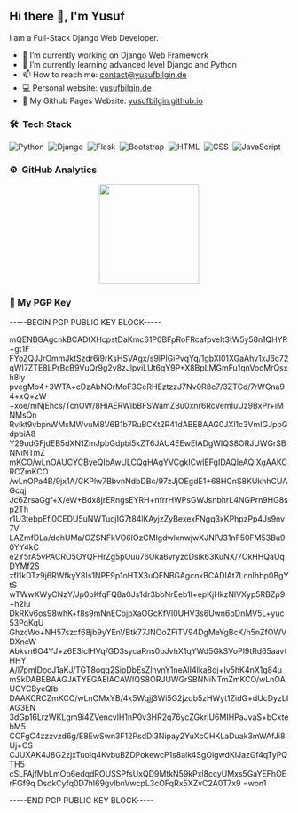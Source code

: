 <h2>Hi there 👋, I'm Yusuf</h2>

I am a Full-Stack Django Web Developer.

- 🔭 I’m currently working on Django Web Framework
- 🌱 I’m currently learning advanced level Django and Python
- 📫 How to reach me: contact@yusufbilgin.de
- 💻 Personal website: [yusufbilgin.de](https://yusufbilgin.de "yusufbilgin.de")
- 📝 My Github Pages Website: [yusufbilgin.github.io](https://yusufbilgin.github.io/ "yusufbilgin.github.io")

### 🛠 &nbsp;Tech Stack 

![Python](https://img.shields.io/badge/-Python-05122A?style=flat&logo=python)&nbsp;
![Django](https://img.shields.io/badge/-Django-05122A?style=flat&logo=django&logoColor=092E20)&nbsp;
![Flask](https://img.shields.io/badge/-Flask-05122A?style=flat&logo=flask)&nbsp;
![Bootstrap](https://img.shields.io/badge/-Bootstrap-05122A?style=flat&logo=bootstrap&logoColor=563D7C)&nbsp;
![HTML](https://img.shields.io/badge/-HTML-05122A?style=flat&logo=HTML5)&nbsp;
![CSS](https://img.shields.io/badge/-CSS-05122A?style=flat&logo=CSS3&logoColor=1572B6)&nbsp;
![JavaScript](https://img.shields.io/badge/-JavaScript-05122A?style=flat&logo=javascript)&nbsp;


### ⚙️ &nbsp;GitHub Analytics

<p align="center">
    <a href="https://github.com/YusufBilgin">
        <img height="180em" src="https://github-readme-stats-eight-theta.vercel.app/api?username=YusufBilgin&show_icons=true&theme=algolia&include_all_commits=true&count_private=true"/>
    </a>
</p>


### 🔑 My PGP Key

<p> 
-----BEGIN PGP PUBLIC KEY BLOCK-----

mQENBGAgcnkBCADtXHcpstDaKmc61P0BFpRoFRcafpveIt3tW5y58n1QHYR+gt1F
FYoZQJJrOmmJktSzdr6i9rKsHSVAgx/s9lPlGiPvqYq/1gbXl01XGaAhv1xJ6c72
qWI7ZTE8LPrBcB9VuQr9g2v8zJlpviLUt6qY9P+X8BpLMGmFu1qnVocMrQsxh8ly
pvegMo4+3WTA+cDzAbNOrMoF3CeRHEztzzJ7Nv0R8c7/3ZTCd/7rWGna94+xQ+zW
+xoe/mNjEhcs/TcnOW/8HiAERWlbBFSWamZBu0xnr6RcVemIuUz9BxPr+iMNMsQn
Rvikt9vbpnWMsMWvuM8V6B1b7RuBCKt2R41dABEBAAG0JXl1c3VmIGJpbGdpbiA8
Y29udGFjdEB5dXN1ZmJpbGdpbi5kZT6JAU4EEwEIADgWIQS8ORJUWGrSBNNiNTmZ
mKCO/wLnOAUCYCByeQIbAwULCQgHAgYVCgkICwIEFgIDAQIeAQIXgAAKCRCZmKCO
/wLnOPa4B/9jx1A/GKPlw7BbvnNdbDBc/97zJjOEgdE1+68HCnS8KUkhhCUAGcqj
Jc6ZrsaGgf+X/eW+Bdx8jrERngsEYRH+nfrrHWPsGWJsnbhrL4NGPrn9HG8sp2Th
r1U3tebpEfi0CEDU5uNWTuojIG7t84lKAyjzZyBexexFNgq3xKPhpzPp4Js9nv7V
LAZmfDLa/dohUMa/OZSNFkVO6lOzCMlgdwlxnwjwXJNPJ31nF50FM53Bu90YY4kC
e2Y5rA5vPACRO5OYQFHrZg5pOuu76Oka6vryzcDsik63KuNX/7OkHHQaUqDYMf2S
zfl1kDTz9j6RWfkyY8Is1NPE9p1oHTX3uQENBGAgcnkBCADIAt7LcnIhbp0BgYtS
wTWwXWyCNzY/Jp0bKfqFQ8a0Js1dr3bbNrEeb1I+epKjHkzNlVXyp5RBZp9+h2Iu
DkRKv6os98whK+f8s9mNnECbjpXaOGcKfVl0UHV3s6Uwn6pDnMV5L+yuc53PqKqU
GhzcWo+NH57szcf68jb9yYEnVBtk77JNOoZFiTV94DgMeYgBcK/h5nZfOWVDXncW
Abkvn6O4YJ+z6E3iclHVq/GD3sycaRns0bJvhX1qYWd5GkSVoPl9tRd65aavtHHY
A/l7pmlDocJ1aKJ/TGT8oqg2SipDbEsZlhvnY1neAlI4Ika8qj+Iv5hK4nX1g84u
mSkDABEBAAGJATYEGAEIACAWIQS8ORJUWGrSBNNiNTmZmKCO/wLnOAUCYCByeQIb
DAAKCRCZmKCO/wLnOMxYB/4k5Wqjj3Wi5G2jzdb5zHWyt1ZidG+dUcDyzLIAG3EN
3dGp16LrzWKLgm9i4ZVencvlH1nP0v3HR2q76ycZGkrjU6MIHPaJvaS+bCxtebM5
CCFgC4zzzvzd6g/E8EwSwn3F12PsdDl3Nipay2YuXcCHKLaDuak3mWAfJi8Uj+CS
CJUXAK4J8G2zjxTuoIq4KvbuBZDPokewcP1s8alk4SgOigwdKIJazGf4qTyPQTH5
cSLFAjfMbLmOb6edqdROUSSPfsUxQD9MtkN59kPxl8ccyUMxs5GaYEFhOErFGf9q
DsdkCyfq0D7hl69gvlbnVwcpL3cOFqRx5XZvC2A0T7x9
=won1

-----END PGP PUBLIC KEY BLOCK-----
</p>

